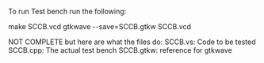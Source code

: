 To run Test bench run the following:

make SCCB.vcd
gtkwave --save=SCCB.gtkw SCCB.vcd

NOT COMPLETE but here are what the files do:
SCCB.vs: Code to be tested
SCCB.cpp: The actual test bench
SCCB.gtkw: reference for gtkwave


